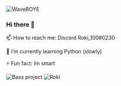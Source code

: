 ![WaveBOYE](https://cdn.discordapp.com/emojis/402604923151187978.gif?v=1)
### Hi there 👋

📫 How to reach me: Discord Roki_100#0230

🌱 I’m currently learning Python (slowly)

⚡ Fun fact: Im smart

![Bass project](https://cdn.discordapp.com/avatars/590948209925423123/254bb38dd757bf143f5f43c94ab63768.png?size=128) ![Roki](https://github-readme-stats.vercel.app/api?username=Roki100&theme=highcontrast&show_icons=true&count_private=true&text_color=00ff00&hide_border=true&custom_title=Roki%27s%20Current%20GitHub%20stats%3A)

<!--
**Roki100/Roki100** is a ✨ _special_ ✨ repository because its `README.md` (this file) appears on your GitHub profile.

Here are some ideas to get you started:

- 🔭 I’m currently working on ...
- 🌱 I’m currently learning ...
- 👯 I’m looking to collaborate on ...
- 🤔 I’m looking for help with ...
- 💬 Ask me about ...
- 📫 How to reach me: ...
- 😄 Pronouns: ...
- ⚡ Fun fact: ...
-->
